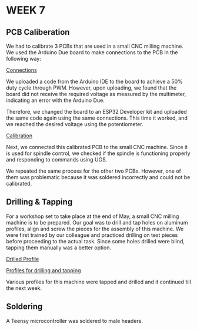 # WEEK 7

## PCB Caliberation

We had to calibrate 3 PCBs that are used in a small CNC milling machine. We used the Arduino Due board to make connections to the PCB in the following way: 

[Connections](IMG38.jpeg)

We uploaded a code from the Arduino IDE to the board to achieve a 50% duty cycle through PWM. However, upon uploading, we found that the board did not receive the required voltage as measured by the multimeter, indicating an error with the Arduino Due.

Therefore, we changed the board to an ESP32 Developer kit and uploaded the same code again using the same connections. This time it worked, and we reached the desired voltage using the potentiometer.


[Calibration](IMG39.jpeg)

Next, we connected this calibrated PCB to the small CNC machine. Since it is used for spindle control, we checked if the spindle is functioning properly and responding to commands using UGS.

We repeated the same process for the other two PCBs. However, one of them was problematic because it was soldered incorrectly and could not be calibrated.

## Drilling & Tapping

For a workshop set to take place at the end of May, a small CNC milling machine is to be prepared. Our goal was to drill and tap holes on aluminum profiles, align and screw the pieces for the assembly of this machine. We were first trained by our colleague and practiced drilling on test pieces before proceeding to the actual task. Since some holes drilled were blind, tapping them manually was a better option. 

[Drilled Profile](IMG40.jpeg)

 [Profiles for drilling and tapping](IMG41.jpeg)

Various profiles for this machine were tapped and drilled and it continued till the next week.

## Soldering

A Teensy microcontroller was soldered to male headers.



